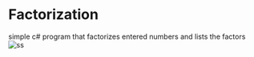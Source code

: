 # Factorization
simple c# program that factorizes entered numbers and lists the factors
![ss](https://github.com/ApoBen/Factorization/assets/135059667/b45b7232-3c72-4ba3-a153-05d1353ef2df)
